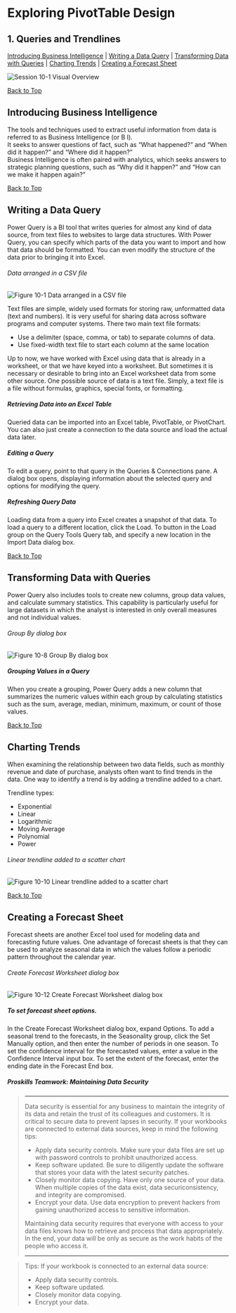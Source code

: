 # Exploring PivotTable Design
[](#top)
## 1. Queries and Trendlines
[Introducing Business Intelligence](#introducing-business-intelligence) |
[Writing a Data Query](#writing-a-data-query) |
[Transforming Data with Queries](#transforming-data-with-queries) |
[Charting Trends](#charting-trends) |
[Creating a Forecast Sheet](#creating-a-forecast-sheet)

![Session 10-1 Visual Overview](../images/modules/M10/Session%2010-1.png)  

[Back to Top](#top)
## [](#introducing-business-intelligence)Introducing Business Intelligence

The tools and techniques used to extract useful information from data is referred to as Business Intelligence (or B I).  
It seeks to answer questions of fact, such as “What happened?” and “When did it happen?” and “Where did it happen?”  
Business Intelligence is often paired with analytics, which seeks answers to strategic planning questions, such as “Why did it happen?” and “How can we make it happen again?”

[Back to Top](#top)
## [](#writing-a-data-query)Writing a Data Query

Power Query is a BI tool that writes queries for almost any kind of data source, from text files to websites to large data structures. With Power Query, you can specify which parts of the data you want to import and how that data should be formatted. You can even modify the structure of the data prior to bringing it into Excel.

###### Data arranged in a CSV file
![Figure 10-1 Data arranged in a CSV file](../images/modules/M10/Figure%2010-1.png)

Text files are simple, widely used formats for storing raw, unformatted data (text and numbers). It is very useful for sharing data across software programs and computer systems. There two main text file formats:

* Use a delimiter (space, comma, or tab) to separate columns of data.
* Use fixed-width text file to start each column at the same location

Up to now, we have worked with Excel using data that is already in a worksheet, or that we have keyed into a worksheet. But sometimes it is necessary or desirable to bring into an Excel worksheet data from some other source. One possible source of data is a text file. Simply, a text file is a file without formulas, graphics, special fonts, or formatting.

##### Retrieving Data into an Excel Table

Queried data can be imported into an Excel table, PivotTable, or PivotChart. You can also just create a connection to the data source and load the actual data later.

##### Editing a Query

To edit a query, point to that query in the Queries & Connections pane. A dialog box opens, displaying information about the selected query and options for modifying the query.

##### Refreshing Query Data

Loading data from a query into Excel creates a snapshot of that data. To load a query to a different location, click the Load. To button in the Load group on the Query Tools Query tab, and specify a new location in the Import Data dialog box.

[Back to Top](#top)
## [](#transforming-data-with-queries)Transforming Data with Queries

Power Query also includes tools to create new columns, group data values, and calculate summary statistics. This capability is particularly useful for large datasets in which the analyst is interested in only overall measures and not individual values.

###### Group By dialog box
![Figure 10-8 Group By dialog box](../images/modules/M10/Figure%2010-8.png)

##### Grouping Values in a Query

When you create a grouping, Power Query adds a new column that summarizes the numeric values within each group by calculating statistics such as the sum, average, median, minimum, maximum, or count of those values.

[Back to Top](#top)
## [](#charting-trends)Charting Trends

When examining the relationship between two data fields, such as monthly revenue and date of purchase, analysts often want to find trends in the data. One way to identify a trend is by adding a trendline added to a chart.

Trendline types:

* Exponential
* Linear
* Logarithmic
* Moving Average
* Polynomial
* Power

###### Linear trendline added to a scatter chart
![Figure 10-10 Linear trendline added to a scatter chart](../images/modules/M10/Figure%2010-10.png)

[Back to Top](#top)
## [](#creating-a-forecast-sheet)Creating a Forecast Sheet

Forecast sheets are another Excel tool used for modeling data and forecasting future values. One advantage of forecast sheets is that they can be used to analyze seasonal data in which the values follow a periodic pattern throughout the calendar year.

###### Create Forecast Worksheet dialog box
![Figure 10-12 Create Forecast Worksheet dialog box](../images/modules/M10/Figure%2010-12.png)

##### To set forecast sheet options.

In the Create Forecast Worksheet dialog box, expand Options. To add a seasonal trend to the forecasts, in the Seasonality group, click the Set Manually option, and then enter the number of periods in one season. To set the confidence interval for the forecasted values, enter a value in the Confidence Interval input box. To set the extent of the forecast, enter the ending date in the Forecast End box.

##### Proskills Teamwork: _Maintaining Data Security_

><hr>Data security is essential for any business to maintain the integrity of its data and retain the trust of its colleagues and customers. It is critical to secure data to prevent lapses in security. If your workbooks are connected to external data sources, keep in mind the following tips:
>
>* Apply data security controls. Make sure your data files are set up with password controls to prohibit unauthorized access.
>* Keep software updated. Be sure to diligently update the software that stores your data with the latest security patches.
>* Closely monitor data copying. Have only one source of your data. When multiple copies of the data exist, data securiconsistency, and integrity are compromised.
>* Encrypt your data. Use data encryption to prevent hackers from gaining unauthorized access to sensitive information.
>
>Maintaining data security requires that everyone with access to your data files knows how to retrieve and process that data appropriately. In the end, your data will be only as secure as the work habits of the people who access it.
><hr>


> Tips: If your workbook is connected to an external data source:
> 
> *   Apply data security controls.
> *   Keep software updated.
> *   Closely monitor data copying.
> *   Encrypt your data.
